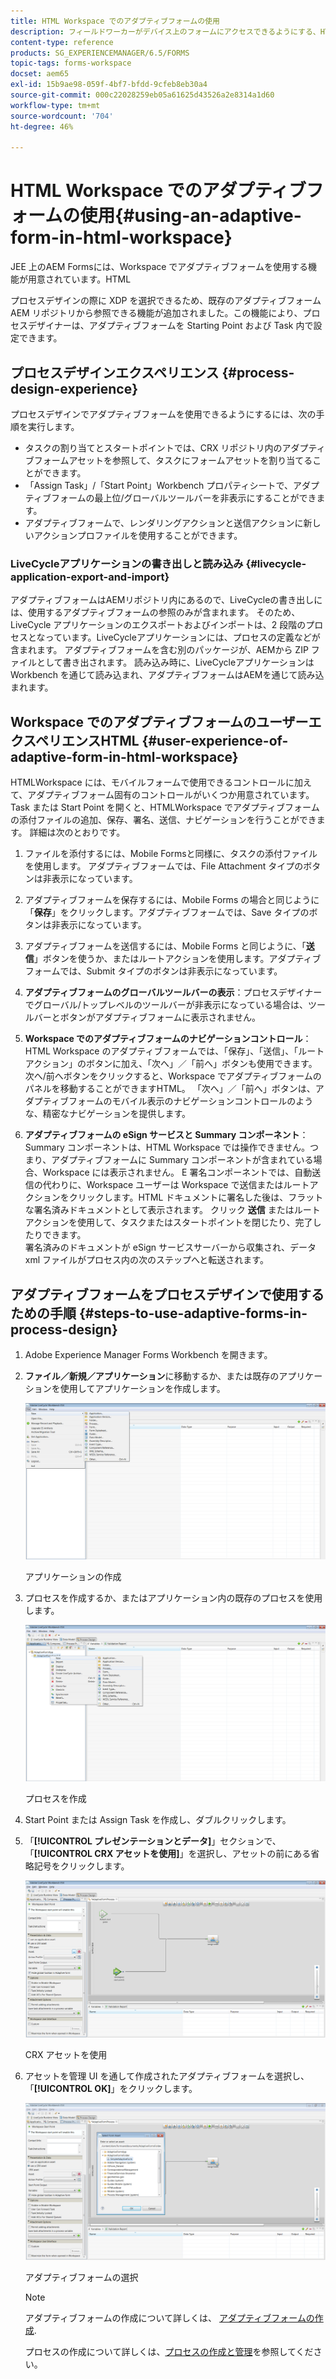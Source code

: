 ```yaml
---
title: HTML Workspace でのアダプティブフォームの使用
description: フィールドワーカーがデバイス上のフォームにアクセスできるようにする、HTMLワークスペースでのアダプティブフォームの使用方法について説明します。
content-type: reference
products: SG_EXPERIENCEMANAGER/6.5/FORMS
topic-tags: forms-workspace
docset: aem65
exl-id: 15b9ae98-059f-4bf7-bfdd-9cfeb8eb30a4
source-git-commit: 000c22028259eb05a61625d43526a2e8314a1d60
workflow-type: tm+mt
source-wordcount: '704'
ht-degree: 46%

---
```


# HTML Workspace でのアダプティブフォームの使用{#using-an-adaptive-form-in-html-workspace}

JEE 上のAEM Formsには、Workspace でアダプティブフォームを使用する機能が用意されています。HTML

プロセスデザインの際に XDP を選択できるため、既存のアダプティブフォーム AEM リポジトリから参照できる機能が追加されました。この機能により、プロセスデザイナーは、アダプティブフォームを Starting Point および Task 内で設定できます。

## プロセスデザインエクスペリエンス {#process-design-experience}

プロセスデザインでアダプティブフォームを使用できるようにするには、次の手順を実行します。

* タスクの割り当てとスタートポイントでは、CRX リポジトリ内のアダプティブフォームアセットを参照して、タスクにフォームアセットを割り当てることができます。
* 「Assign Task」/「Start Point」Workbench プロパティシートで、アダプティブフォームの最上位/グローバルツールバーを非表示にすることができます。
* アダプティブフォームで、レンダリングアクションと送信アクションに新しいアクションプロファイルを使用することができます。

### LiveCycleアプリケーションの書き出しと読み込み {#livecycle-application-export-and-import}

アダプティブフォームはAEMリポジトリ内にあるので、LiveCycleの書き出しには、使用するアダプティブフォームの参照のみが含まれます。 そのため、LiveCycle アプリケーションのエクスポートおよびインポートは、2 段階のプロセスとなっています。LiveCycleアプリケーションには、プロセスの定義などが含まれます。 アダプティブフォームを含む別のパッケージが、AEMから ZIP ファイルとして書き出されます。 読み込み時に、LiveCycleアプリケーションは Workbench を通じて読み込まれ、アダプティブフォームはAEMを通じて読み込まれます。

## Workspace でのアダプティブフォームのユーザーエクスペリエンスHTML {#user-experience-of-adaptive-form-in-html-workspace}

HTMLWorkspace には、モバイルフォームで使用できるコントロールに加えて、アダプティブフォーム固有のコントロールがいくつか用意されています。 Task または Start Point を開くと、HTMLWorkspace でアダプティブフォームの添付ファイルの追加、保存、署名、送信、ナビゲーションを行うことができます。 詳細は次のとおりです。

1. ファイルを添付するには、Mobile Formsと同様に、タスクの添付ファイルを使用します。 アダプティブフォームでは、File Attachment タイプのボタンは非表示になっています。

1. アダプティブフォームを保存するには、Mobile Forms の場合と同じように「**保存**」をクリックします。アダプティブフォームでは、Save タイプのボタンは非表示になっています。

1. アダプティブフォームを送信するには、Mobile Forms と同じように、「**送信**」ボタンを使うか、またはルートアクションを使用します。アダプティブフォームでは、Submit タイプのボタンは非表示になっています。

1. **アダプティブフォームのグローバルツールバーの表示**：プロセスデザイナーでグローバル/トップレベルのツールバーが非表示になっている場合は、ツールバーとボタンがアダプティブフォームに表示されません。

1. **Workspace でのアダプティブフォームのナビゲーションコントロール**：HTML Workspace のアダプティブフォームでは、「保存」、「送信」、「ルートアクション」のボタンに加え、「次へ」／「前へ」ボタンも使用できます。次へ/前へボタンをクリックすると、Workspace でアダプティブフォームのパネルを移動することができますHTML。 「次へ」／「前へ」ボタンは、アダプティブフォームのモバイル表示のナビゲーションコントロールのような、精密なナビゲーションを提供します。

1. **アダプティブフォームの eSign サービスと Summary コンポーネント**：Summary コンポーネントは、HTML Workspace では操作できません。つまり、アダプティブフォームに Summary コンポーネントが含まれている場合、Workspace には表示されません。 E 署名コンポーネントでは、自動送信の代わりに、Workspace ユーザーは Workspace で送信またはルートアクションをクリックします。HTML ドキュメントに署名した後は、フラットな署名済みドキュメントとして表示されます。 クリック **送信** またはルートアクションを使用して、タスクまたはスタートポイントを閉じたり、完了したりできます。\
   署名済みのドキュメントが eSign サービスサーバーから収集され、データ xml ファイルがプロセス内の次のステップへと転送されます。

## アダプティブフォームをプロセスデザインで使用するための手順 {#steps-to-use-adaptive-forms-in-process-design}

1. Adobe Experience Manager Forms Workbench を開きます。

1. **ファイル／新規／アプリケーション**&#x200B;に移動するか、または既存のアプリケーションを使用してアプリケーションを作成します。

   ![新しいアプリケーションの作成](assets/create_new_appl.png)

   アプリケーションの作成

1. プロセスを作成するか、またはアプリケーション内の既存のプロセスを使用します。

   ![新しいプロセスの作成](assets/create_new_process.png)

   プロセスを作成

1. Start Point または Assign Task を作成し、ダブルクリックします。
1. 「**[!UICONTROL プレゼンテーションとデータ]**」セクションで、「**[!UICONTROL CRX アセットを使用]**」を選択し、アセットの前にある省略記号をクリックします。

   ![CRX アセットを使用](assets/use_crx_asset.png)

   CRX アセットを使用

1. アセットを管理 UI を通して作成されたアダプティブフォームを選択し、「**[!UICONTROL OK]**」をクリックします。

   ![アダプティブフォームの選択](assets/selecting_form.png)

   アダプティブフォームの選択

   >[!NOTE]
   >
   >アダプティブフォームの作成について詳しくは、 [アダプティブフォームの作成](../../forms/using/creating-adaptive-form.md).
   >
   >
   >プロセスの作成について詳しくは、[プロセスの作成と管理](https://help.adobe.com/ja_JP/AEMForms/6.1/WorkbenchHelp/WS92d06802c76abadb-1cc35bda128261a20dd-7ff7.2.html)を参照してください。
